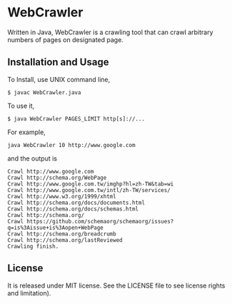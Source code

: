 # WebCrawler
Written in Java, WebCrawler is a crawling tool that can crawl arbitrary numbers of pages on designated page.

## Installation and Usage
To Install, use UNIX command line, 
```
$ javac WebCrawler.java
```
To use it,
```
$ java WebCrawler PAGES_LIMIT http[s]://...
```
For example, 
```
java WebCrawler 10 http://www.google.com
```
and the output is
```
Crawl http://www.google.com
Crawl http://schema.org/WebPage
Crawl http://www.google.com.tw/imghp?hl=zh-TW&tab=wi
Crawl http://www.google.com.tw/intl/zh-TW/services/
Crawl http://www.w3.org/1999/xhtml
Crawl http://schema.org/docs/documents.html
Crawl http://schema.org/docs/schemas.html
Crawl http://schema.org/
Crawl https://github.com/schemaorg/schemaorg/issues?q=is%3Aissue+is%3Aopen+WebPage
Crawl http://schema.org/breadcrumb
Crawl http://schema.org/lastReviewed
Crawling finish.
```

## License
It is released under MIT license. See the LICENSE file to see license rights and limitation).
